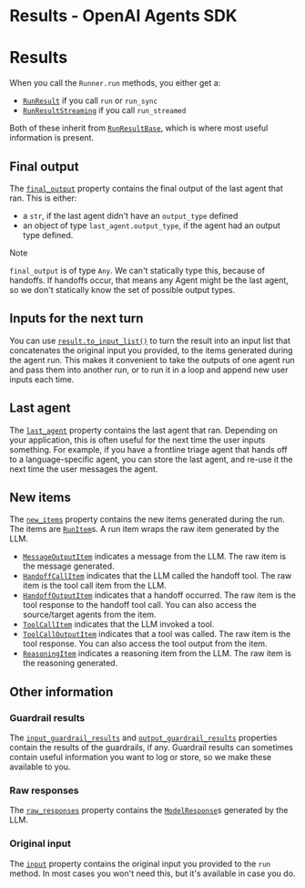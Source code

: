 # Results - OpenAI Agents SDK

# Results

When you call the `Runner.run` methods, you either get a:

*   [`RunResult`]() if you call `run` or `run_sync`
*   [`RunResultStreaming`]() if you call `run_streamed`

Both of these inherit from [`RunResultBase`](), which is where most useful information is present.

## Final output

The [`final_output`]() property contains the final output of the last agent that ran. This is either:

*   a `str`, if the last agent didn't have an `output_type` defined
*   an object of type `last_agent.output_type`, if the agent had an output type defined.

Note

`final_output` is of type `Any`. We can't statically type this, because of handoffs. If handoffs occur, that means any Agent might be the last agent, so we don't statically know the set of possible output types.

## Inputs for the next turn

You can use [`result.to_input_list()`]() to turn the result into an input list that concatenates the original input you provided, to the items generated during the agent run. This makes it convenient to take the outputs of one agent run and pass them into another run, or to run it in a loop and append new user inputs each time.

## Last agent

The [`last_agent`]() property contains the last agent that ran. Depending on your application, this is often useful for the next time the user inputs something. For example, if you have a frontline triage agent that hands off to a language-specific agent, you can store the last agent, and re-use it the next time the user messages the agent.

## New items

The [`new_items`]() property contains the new items generated during the run. The items are [`RunItem`]()s. A run item wraps the raw item generated by the LLM.

*   [`MessageOutputItem`]() indicates a message from the LLM. The raw item is the message generated.
*   [`HandoffCallItem`]() indicates that the LLM called the handoff tool. The raw item is the tool call item from the LLM.
*   [`HandoffOutputItem`]() indicates that a handoff occurred. The raw item is the tool response to the handoff tool call. You can also access the source/target agents from the item.
*   [`ToolCallItem`]() indicates that the LLM invoked a tool.
*   [`ToolCallOutputItem`]() indicates that a tool was called. The raw item is the tool response. You can also access the tool output from the item.
*   [`ReasoningItem`]() indicates a reasoning item from the LLM. The raw item is the reasoning generated.

## Other information

### Guardrail results

The [`input_guardrail_results`]() and [`output_guardrail_results`]() properties contain the results of the guardrails, if any. Guardrail results can sometimes contain useful information you want to log or store, so we make these available to you.

### Raw responses

The [`raw_responses`]() property contains the [`ModelResponse`]()s generated by the LLM.

### Original input

The [`input`]() property contains the original input you provided to the `run` method. In most cases you won't need this, but it's available in case you do.

